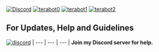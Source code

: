 [![Discord](https://discordapp.com/api/guilds/117523346618318850/widget.png)](https://discord.gg/nadekobot)
[![terabot0](https://cdn.discordapp.com/attachments/335313058287190017/335595763151142922/Top.png)](https://github.com/ilganimes/terabot)
[![terabot1](https://cdn.discordapp.com/attachments/266240393639755778/281920134967328768/part2.png)](https://discordapp.com/oauth2/authorize?client_id=335304347380613120&scope=bot&permissions=8)
[![terabot2](https://cdn.discordapp.com/attachments/335313058287190017/335601270658301952/unknown.png)](http://nadekobot.readthedocs.io/en/latest/Commands%20List/)

## For Updates, Help and Guidelines

[![discord](https://cdn.discordapp.com/attachments/211641508170825728/335315285932507138/races_concept.jpg)](https://discord.gg/te3NuRs)
| --- | --- | --- |
**Join my Discord server for help.**
